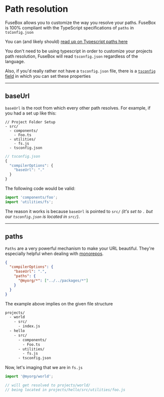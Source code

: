 # Path resolution

FuseBox allows you to customize the way you resolve your paths. FuseBox is 100% compliant with the TypeScript
specifications of `paths` in `tsConfig.json`

You can (and likely should) [read up on Typescript paths here](https://www.typescriptlang.org/docs/handbook/module-resolution.html#path-mapping)

You don't need to be using typescript in order to customize your projects path resolution, FuseBox will read
`tsconfig.json` regardless of the language.

Also, if you'd really rather not have a `tsconfig.json` file, there is a [`tsconfig` field](./getting-started/full-config.md) in which you can set these properties

---------

## baseUrl

`baseUrl` is the root from which every other path resolves.  For example, if you had a set up like this:

```
// Project Folder Setup
- src/
  - components/
    - Foo.ts
  - utilities/
    - fs.js
  - tsconfig.json
```

```js
// tsconfig.json
{
  "compilerOptions": {
    "baseUrl": "."
  }
}
```

The following code would be valid:

```ts
import 'components/foo';
import 'utilities/fs';
```

The reason it works is because `baseUrl` is pointed to `src/` *(it's set to `.` but our `tsconfig.json` is located in `src/`)*.

-------

## paths

`Paths` are a very powerful mechanism to make your URL beautiful. They're especially helpful when dealing with
[monorepos](/docs/monorepo.md).

```json
{
  "compilerOptions": {
    "baseUrl": ".",
    "paths": {
      "@myorg/*": ["../../packages/*"]
    }
  }
}
```

The example above implies on the given file structure

```bash
projects/
  - world
    - src/
      - index.js
  - hello
    - src/
      - components/
        - Foo.ts
      - utilities/
        - fs.js
      - tsconfig.json
```

Now, let's imaging that we are in `fs.js`

```ts
import '@myorg/world';

// will get resolved to projects/world/
// being located in projects/hello/src/utilities/foo.js
```
